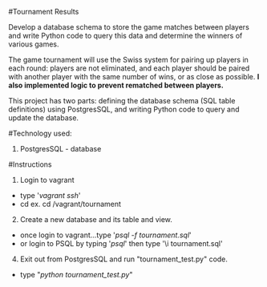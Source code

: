 #Tournament Results

Develop a database schema to store the game matches between players and write Python code to query this data and determine the winners of various games.

The game tournament will use the Swiss system for pairing up players in each round: players are not eliminated, and each player should be paired with another player with the same number of wins, or as close as possible.  **I also implemented logic to prevent rematched between players.**

This project has two parts: defining the database schema (SQL table definitions) using PostgresSQL, and writing Python code to query and update the database.

#Technology used:
1. PostgresSQL - database

#Instructions
1. Login to vagrant
  * type '*vagrant ssh*'
  * cd <folder with tournament files are stored>  ex. cd /vagrant/tournament
2. Create a new database and its table and view.
  * once login to vagrant...type '*psql -f tournament.sql*'
  * or login to PSQL by typing '*psql*' then type '\i tournament.sql'
4. Exit out from PostgresSQL and run "tournament_test.py" code.
  * type "*python tournament_test.py*"

